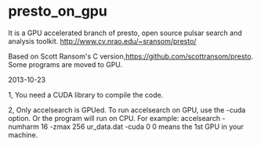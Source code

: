 presto_on_gpu
=============

It is a GPU accelerated branch of presto, open source pulsar search and analysis toolkit. http://www.cv.nrao.edu/~sransom/presto/

Based on Scott Ransom's C version,https://github.com/scottransom/presto. Some programs are moved to GPU.

2013-10-23

1, You need a CUDA library to compile the code. 

2, Only accelsearch is GPUed. To run accelsearch on GPU, use the -cuda option. Or the program will run on CPU.
For example: accelsearch -numharm 16 -zmax 256 ur_data.dat -cuda 0
0 means the 1st GPU in your machine.
